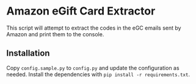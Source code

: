 # Amazon eGift Card Extractor

This script will attempt to extract the codes in the eGC emails sent by Amazon and print them to the console.

## Installation

Copy `config.sample.py` to `config.py` and update the configuration as needed.
Install the dependencies with `pip install -r requirements.txt`. 

